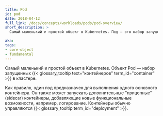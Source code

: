 ```yaml
---
title: Pod
id: pod
date: 2018-04-12
full_link: /docs/concepts/workloads/pods/pod-overview/
short_description: >
  Самый маленький и простой объект в Kubernetes. Под — это набор запущенных контейнеров в кластере.

aka:
tags:
- core-object
- fundamental
---
```

 Самый маленький и простой объект в Kubernetes. Объект Pod — набор запущенных {{< glossary_tooltip text="контейнеров" term_id="container" >}} в кластере.

<!--more-->

Как правило, один под предназначен для выполнения одного основного контейнера. Он также может запускать дополнительные "прицепные" (sidecar) контейнеры, добавляющие новые функциональные возможности, например, логирование. Контейнеры обычно управляются {{< glossary_tooltip term_id="deployment" >}}.
